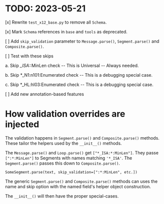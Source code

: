 # TODO: 2023-05-21
[x] Rewrite `test_x12_base.py` to remove all `Schema`. 

[x] Mark `Schema` references in `base` and `tools` as deprecated. 

[ ] Add `skip_validation` parameter to `Message.parse()`, `Segment.parse()` and `Composite.parse()`.

[ ] Test with these skips

   a. Skip *_ISA:*:MinLen check  -- This is Universal -- Always needed.
   
   b. Skip *_N1:n101:Enumerated check -- This is a debugging special case.
   
   c. Skip *_HL:hl03:Enumerated check -- This is a debugging special case.

[ ] Add new annotation-based features


# How validation overrides are injected

The validation happens 
in `Segment.parse()` and `Composite.parse()` methods.
These tailor the helpers used by the `__init__()` methods.

The `Message.parse()`  and `Loop.parse()` get `["*_ISA:*:MinLen"]`.
They passe `[":*:MinLen"]` to Segments
with names matching `'*_ISA'`. The `Segment.parse()` passes 
this down to `Composite.parse()`.

`SomeSegment.parse(text, skip_validation=[":*:MinLen", etc.])`

The generic `Segment.parse()` and `Composite.parse()` methods
can uses the name and skip option with the named field's
helper object construction.

The `__init__()` will then have the proper special-cases.

